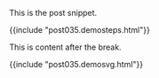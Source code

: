 This is the post snippet.

<!--BREAK-->

{{include "post035.demosteps.html"}}

This is content after the break.

{{include "post035.demosvg.html"}}
